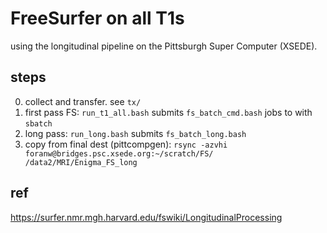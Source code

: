 # FreeSurfer on all T1s

using the longitudinal  pipeline on the Pittsburgh Super Computer (XSEDE).

## steps
  0. collect and transfer. see `tx/`
  1. first pass FS: `run_t1_all.bash` submits `fs_batch_cmd.bash` jobs to with `sbatch`
  2. long pass: `run_long.bash` submits `fs_batch_long.bash` 
  3. copy from final dest (pittcompgen): `rsync -azvhi foranw@bridges.psc.xsede.org:~/scratch/FS/ /data2/MRI/Enigma_FS_long`

## ref

https://surfer.nmr.mgh.harvard.edu/fswiki/LongitudinalProcessing
